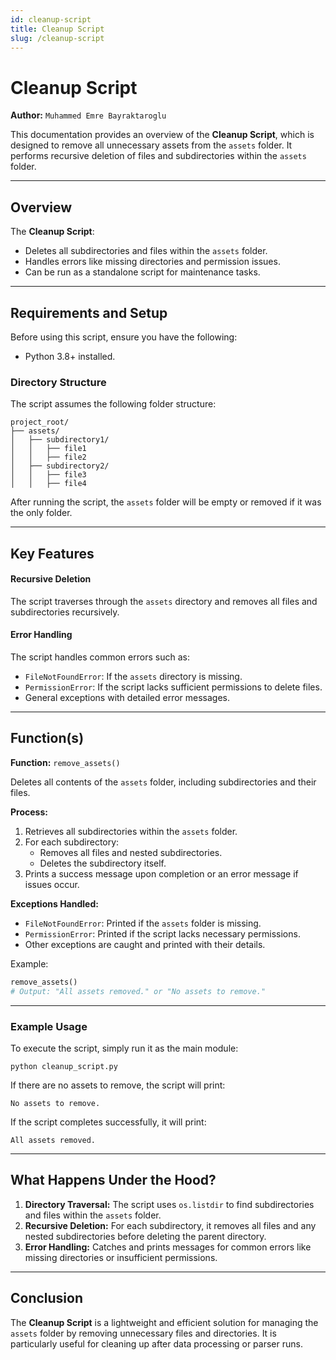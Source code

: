 ```yaml
---
id: cleanup-script
title: Cleanup Script
slug: /cleanup-script
---
```


# Cleanup Script

**Author:** `Muhammed Emre Bayraktaroglu`

This documentation provides an overview of the **Cleanup Script**, which is designed to remove all unnecessary assets from the `assets` folder. It performs recursive deletion of files and subdirectories within the `assets` folder.

---

## Overview

The **Cleanup Script**:
- Deletes all subdirectories and files within the `assets` folder.
- Handles errors like missing directories and permission issues.
- Can be run as a standalone script for maintenance tasks.

---

## Requirements and Setup

Before using this script, ensure you have the following:
- Python 3.8+ installed.

### Directory Structure

The script assumes the following folder structure:
```plaintext
project_root/
├── assets/
│   ├── subdirectory1/
│   │   ├── file1
│   │   ├── file2
│   ├── subdirectory2/
│   │   ├── file3
│   │   ├── file4
```

After running the script, the `assets` folder will be empty or removed if it was the only folder.

---
## Key Features

#### Recursive Deletion
The script traverses through the `assets` directory and removes all files and subdirectories recursively.

#### Error Handling
The script handles common errors such as:
- `FileNotFoundError`: If the `assets` directory is missing.
- `PermissionError`: If the script lacks sufficient permissions to delete files.
- General exceptions with detailed error messages.

---

## Function(s)

**Function:** `remove_assets()`

Deletes all contents of the `assets` folder, including subdirectories and their files.

**Process:**
1. Retrieves all subdirectories within the `assets` folder.
2. For each subdirectory:
   - Removes all files and nested subdirectories.
   - Deletes the subdirectory itself.
3. Prints a success message upon completion or an error message if issues occur.

**Exceptions Handled:**
- `FileNotFoundError`: Printed if the `assets` folder is missing.
- `PermissionError`: Printed if the script lacks necessary permissions.
- Other exceptions are caught and printed with their details.

Example:
```python
remove_assets()
# Output: "All assets removed." or "No assets to remove."
```

---

### Example Usage

To execute the script, simply run it as the main module:
```shell
python cleanup_script.py
```

If there are no assets to remove, the script will print:
```plaintext
No assets to remove.
```

If the script completes successfully, it will print:
```plaintext
All assets removed.
```

---

## What Happens Under the Hood?

1. **Directory Traversal:** The script uses `os.listdir` to find subdirectories and files within the `assets` folder.
2. **Recursive Deletion:** For each subdirectory, it removes all files and any nested subdirectories before deleting the parent directory.
3. **Error Handling:** Catches and prints messages for common errors like missing directories or insufficient permissions.

---

## Conclusion

The **Cleanup Script** is a lightweight and efficient solution for managing the `assets` folder by removing unnecessary files and directories. It is particularly useful for cleaning up after data processing or parser runs.